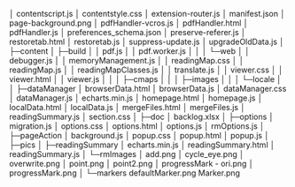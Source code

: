
│  contentscript.js
│  contentstyle.css
│  extension-router.js
│  manifest.json
│  page-background.png
│  pdfHandler-vcros.js
│  pdfHandler.html
│  pdfHandler.js
│  preferences_schema.json
│  preserve-referer.js
│  restoretab.html
│  restoretab.js
│  suppress-update.js
│  upgradeOldData.js
│
├─content
│  ├─build
│  │      pdf.js
│  │      pdf.worker.js
│  │
│  └─web
│      │  debugger.js
│      │  memoryManagement.js
│      │  readingMap.css
│      │  readingMap.js
│      │  readingMapClasses.js
│      │  translate.js
│      │  viewer.css
│      │  viewer.html
│      │  viewer.js
│      │
│      ├─cmaps
│      │
│      ├─images
│      │
│      └─locale
│ 
│
├─dataManager
│      browserData.html
│      browserData.js
│      dataManager.css
│      dataManager.js
│      echarts.min.js
│      homepage.html
│      homepage.js
│      localData.html
│      localData.js
│      mergeFiles.html
│      mergeFiles.js
│      readingSummary.js
│      section.css
│
├─doc
│      backlog.xlsx
│
├─options
│      migration.js
│      options.css
│      options.html
│      options.js
│      rmOptions.js
│
├─pageAction
│      background.js
│      popup.css
│      popup.html
│      popup.js
│
├─pics
│
├─readingSummary
│      echarts.min.js
│      readingSummary.html
│      readingSummary.js
│
└─rmImages
    │  add.png
    │  cycle_eye.png
    │  overwrite.png
    │  point.png
    │  point2.png
    │  progressMark - ori.png
    │  progressMark.png
    │
    └─markers
            defaultMarker.png
            Marker.png